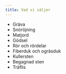 ```yaml
---
title: Vad vi säljer
---
```

- Gräva
- Snöröjning
- Matjord
- Gödsel
- Rör och rördelar
- Fiberduk och ogräsduk
- Kullersten
- Begagnad sten
- Träflis
